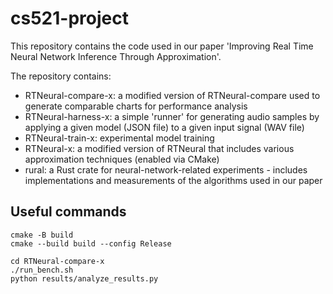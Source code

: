 # cs521-project

This repository contains the code used in our paper 'Improving Real Time Neural Network Inference Through Approximation'.

The repository contains:
* RTNeural-compare-x: a modified version of RTNeural-compare used to generate comparable charts for performance analysis
* RTNeural-harness-x: a simple 'runner' for generating audio samples by applying a given model (JSON file) to a given input signal (WAV file)
* RTNeural-train-x: experimental model training
* RTNeural-x: a modified version of RTNeural that includes various approximation techniques (enabled via CMake)
* rural: a Rust crate for neural-network-related experiments - includes implementations and measurements of the algorithms used in our paper

## Useful commands

```shell
cmake -B build
cmake --build build --config Release
```

```shell
cd RTNeural-compare-x
./run_bench.sh
python results/analyze_results.py
```
